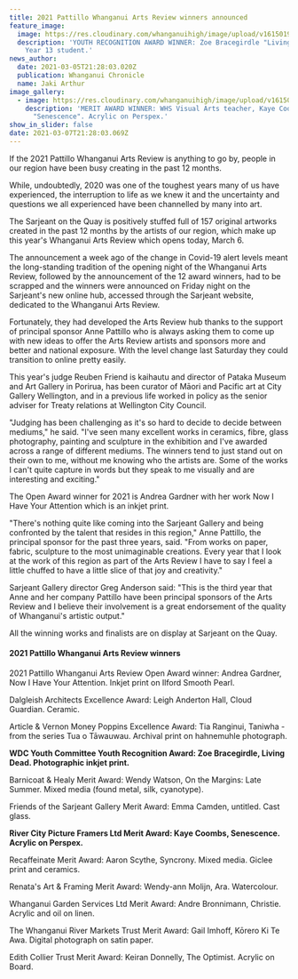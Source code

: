 ```yaml
---
title: 2021 Pattillo Whanganui Arts Review winners announced
feature_image:
  image: https://res.cloudinary.com/whanganuihigh/image/upload/v1615019015/News/WU%20Pattillo%20Arts%20Awards%20March%202021/YOUTH_RECOGNITION_AWARD_WINNER.jpg
  description: 'YOUTH RECOGNITION AWARD WINNER: Zoe Bracegirdle "Living Dead" WHS
    Year 13 student.'
news_author:
  date: 2021-03-05T21:28:03.020Z
  publication: Whanganui Chronicle
  name: Jaki Arthur
image_gallery:
  - image: https://res.cloudinary.com/whanganuihigh/image/upload/v1615019007/News/WU%20Pattillo%20Arts%20Awards%20March%202021/MERIT_AWARD_WINNER.jpg
    description: 'MERIT AWARD WINNER: WHS Visual Arts teacher, Kaye Coombs,
      "Senescence". Acrylic on Perspex.'
show_in_slider: false
date: 2021-03-07T21:28:03.069Z
---
```

If the 2021 Pattillo Whanganui Arts Review is anything to go by, people in our region have been busy creating in the past 12 months.

While, undoubtedly, 2020 was one of the toughest years many of us have experienced, the interruption to life as we knew it and the uncertainty and questions we all experienced have been channelled by many into art.

The Sarjeant on the Quay is positively stuffed full of 157 original artworks created in the past 12 months by the artists of our region, which make up this year's Whanganui Arts Review which opens today, March 6.

The announcement a week ago of the change in Covid-19 alert levels meant the long-standing tradition of the opening night of the Whanganui Arts Review, followed by the announcement of the 12 award winners, had to be scrapped and the winners were announced on Friday night on the Sarjeant's new online hub, accessed through the Sarjeant website, dedicated to the Whanganui Arts Review.

Fortunately, they had developed the Arts Review hub thanks to the support of principal sponsor Anne Pattillo who is always asking them to come up with new ideas to offer the Arts Review artists and sponsors more and better and national exposure. With the level change last Saturday they could transition to online pretty easily.

This year's judge Reuben Friend is kaihautu and director of Pataka Museum and Art Gallery in Porirua, has been curator of Māori and Pacific art at City Gallery Wellington, and in a previous life worked in policy as the senior adviser for Treaty relations at Wellington City Council.

"Judging has been challenging as it's so hard to decide to decide between mediums," he said. "I've seen many excellent works in ceramics, fibre, glass photography, painting and sculpture in the exhibition and I've awarded across a range of different mediums. The winners tend to just stand out on their own to me, without me knowing who the artists are. Some of the works I can't quite capture in words but they speak to me visually and are interesting and exciting."

The Open Award winner for 2021 is Andrea Gardner with her work Now I Have Your Attention which is an inkjet print.

"There's nothing quite like coming into the Sarjeant Gallery and being confronted by the talent that resides in this region," Anne Pattillo, the principal sponsor for the past three years, said. "From works on paper, fabric, sculpture to the most unimaginable creations. Every year that I look at the work of this region as part of the Arts Review I have to say I feel a little chuffed to have a little slice of that joy and creativity."

Sarjeant Gallery director Greg Anderson said: "This is the third year that Anne and her company Pattillo have been principal sponsors of the Arts Review and I believe their involvement is a great endorsement of the quality of Whanganui's artistic output."

All the winning works and finalists are on display at Sarjeant on the Quay.

#### 2021 Pattillo Whanganui Arts Review winners  

2021 Pattillo Whanganui Arts Review Open Award winner: Andrea Gardner, Now I Have Your Attention. Inkjet print on Ilford Smooth Pearl.

Dalgleish Architects Excellence Award: Leigh Anderton Hall, Cloud Guardian. Ceramic.

Article & Vernon Money Poppins Excellence Award: Tia Ranginui, Taniwha - from the series Tua o Tāwauwau. Archival print on hahnemuhle photograph.

**WDC Youth Committee Youth Recognition Award: Zoe Bracegirdle, Living Dead. Photographic inkjet print.**

Barnicoat & Healy Merit Award: Wendy Watson, On the Margins: Late Summer. Mixed media (found metal, silk, cyanotype).

Friends of the Sarjeant Gallery Merit Award: Emma Camden, untitled. Cast glass.

**River City Picture Framers Ltd Merit Award: Kaye Coombs, Senescence. Acrylic on Perspex.**

Recaffeinate Merit Award: Aaron Scythe, Syncrony. Mixed media. Giclee print and ceramics.

Renata's Art & Framing Merit Award: Wendy-ann Molijn, Ara. Watercolour.

Whanganui Garden Services Ltd Merit Award: Andre Bronnimann, Christie. Acrylic and oil on linen.

The Whanganui River Markets Trust Merit Award: Gail Imhoff, Kōrero Ki Te Awa. Digital photograph on satin paper.

Edith Collier Trust Merit Award: Keiran Donnelly, The Optimist. Acrylic on Board.

